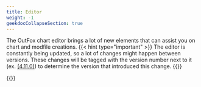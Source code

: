 ```yaml
---
title: Editor
weight: -1
geekdocCollapseSection: true
---
```


The OutFox chart editor brings a lot of new elements that can assist you on chart and modfile creations.
{{< hint type="important" >}}
The editor is constantly being updated, so a lot of changes might happen between versions.
These changes will be tagged with the version number next to it (ex. [(4.11.0)](/releases/A4.11.0)) to determine the 
version that introduced this change.
{{</hint>}}

{{<toc-tree>}}